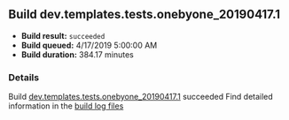 ## Build dev.templates.tests.onebyone_20190417.1
- **Build result:** `succeeded`
- **Build queued:** 4/17/2019 5:00:00 AM
- **Build duration:** 384.17 minutes
### Details
Build [dev.templates.tests.onebyone_20190417.1](https://winappstudio.visualstudio.com/web/build.aspx?pcguid=a4ef43be-68ce-4195-a619-079b4d9834c2&builduri=vstfs%3a%2f%2f%2fBuild%2fBuild%2f27598) succeeded
Find detailed information in the [build log files](https://uwpctdiags.blob.core.windows.net/buildlogs/dev.templates.tests.onebyone_20190417.1_logs.zip)
